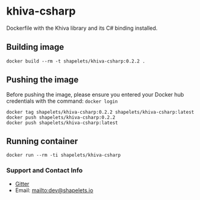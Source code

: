 # khiva-csharp

Dockerfile with the Khiva library and its C# binding installed.


## Building image

```
docker build --rm -t shapelets/khiva-csharp:0.2.2 .
```

## Pushing the image

Before pushing the image, please ensure you entered your Docker hub credentials with the command: `docker login`

```
docker tag shapelets/khiva-csharp:0.2.2 shapelets/khiva-csharp:latest
docker push shapelets/khiva-csharp:0.2.2
docker push shapelets/khiva-csharp:latest
```

## Running container

```
docker run --rm -ti shapelets/khiva-csharp
```


### Support and Contact Info

* [Gitter](https://gitter.im/shapelets-io/khiva?source=orgpage)
* Email: <mailto:dev@shapelets.io>